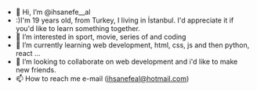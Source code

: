 - 👋 Hi, I’m @ihsanefe__al
- :)I'm 19 years old, from Turkey, I living in İstanbul. I'd appreciate it if you'd like to learn something together.
- 👀 I’m interested in sport, movie, series of and coding
- 🌱 I’m currently learning web development, html, css, js and then python, react ...
- 💞️ I’m looking to collaborate on web development and i'd like to make new friends.
- 📫 How to reach me e-mail (ihsanefeal@hotmail.com)

<!---
ihsanefeal/ihsanefeal is a ✨ special ✨ repository because its `README.md` (this file) appears on your GitHub profile.
You can click the Preview link to take a look at your changes.
--->
